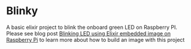 Blinky
======

A basic elixir project to blink the onboard green LED on Raspberry PI. Please see blog post [Blinking LED using Elixir embedded image on Raspberry Pi](http://www.zohaib.me/blinking-led-using-elixir-embedded-image-for-raspberry-pi/) to learn more about how to build an image with this project
